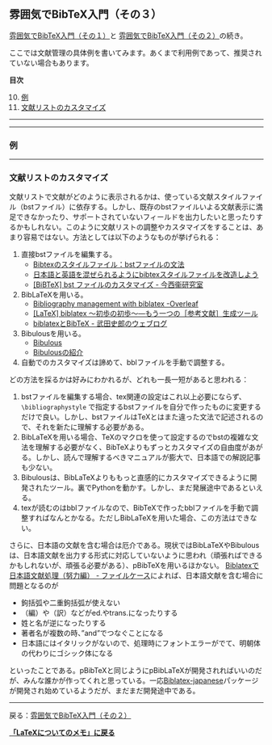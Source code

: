 ## **雰囲気でBibTeX入門（その３）**

[雰囲気でBibTeX入門（その１）](/latex/bibtex1)と [雰囲気でBibTeX入門（その２）](/latex/bibtex2)の続き。

ここでは文献管理の具体例を書いてみます。あくまで利用例であって、推奨されていない場合もあります。



**目次**
<ol start="10">
  <li><a href="#examples">例</a></li>
  <li><a href="#custom">文献リストのカスタマイズ</a></li>
</ol>

<hr />

---
<a id="examples"></a>

### 例




---
<a id="custom"></a>

### 文献リストのカスタマイズ

文献リストで文献がどのように表示されるかは、使っている文献スタイルファイル（bstファイル）に依存する。しかし、既存のbstファイルいよる文献表示に満足できなかったり、サポートされていないフィールドを出力したいと思ったりするかもしれない。このように文献リストの調整やカスタマイズをすることは、あまり容易ではない。方法としては以下のようなものが挙げられる：
  1. 直接bstファイルを編集する。
     - <a href="https://qiita.com/HexagramNM/items/7c59f307e55010caf693">Bibtexのスタイルファイル：bstファイルの文法</a>
     - <a href="https://qiita.com/HexagramNM/items/3ad757a9f5ee5d15e363">日本語と英語を混ぜられるようにbibtexスタイルファイルを改造しよう</a>
     - <a href="https://www.okomeda.net/wp/506/">[BiBTeX] bst ファイルのカスタマイズ - 今西衞研究室</a>
  1. BibLaTeXを用いる。
     - [Bibliography management with biblatex -Overleaf](https://www.overleaf.com/learn/latex/Bibliography_management_with_biblatex)
     - [[LaTeX] biblatex ～初歩の初歩～―もう一つの［参考文献］生成ツール](https://konoyonohana.blog.fc2.com/blog-entry-96.html)
     - [biblatexとBibTeX - 武田史郎のウェブログ](https://shirotakeda.org/blog-ja/?p=2660)
  1. Bibulousを用いる。
     - [Bibulous](http://nzhagen.github.io/bibulous/)
     - [Bibulousの紹介](/latex/bibulous)
  1. 自動でのカスタマイズは諦めて、bblファイルを手動で調整する。

どの方法を採るかは好みにわかれるが、どれも一長一短があると思われる：
  1. bstファイルを編集する場合、tex関連の設定はこれ以上必要にならず、`\bibliographystyle` で指定するbstファイルを自分で作ったものに変更するだけで良い。しかし、bstファイルはTeXとはまた違った文法で記述されるので、それを新たに理解する必要がある。
  1. BibLaTeXを用いる場合、TeXのマクロを使って設定するのでbstの複雑な文法を理解する必要がなく、BibTeXよりもずっとカスタマイズの自由度があがる。しかし、読んで理解するべきマニュアルが膨大で、日本語での解説記事も少ない。
  1. Bibulousは、BibLaTeXよりももっと直感的にカスタマイズできるように開発されたツール。裏でPythonを動かす。しかし、まだ発展途中であるといえる。
  1. texが読むのはbblファイルなので、BibTeXで作ったbblファイルを手動で調整すればなんとかなる。ただしBibLaTeXを用いた場合、この方法はできない。


さらに、日本語の文献を含む場合は厄介である。現状ではBibLaTeXやBibulousは、日本語文献を出力する形式に対応していないように思われ（頑張ればできるかもしれないが、頑張る必要がある）、pBibTeXを用いるほかない。
[Biblatexで日本語文献処理（努力編） - ファイルケース](http://shogo1979.blog46.fc2.com/blog-entry-1093.html)によれば、日本語文献を含む場合に問題となるのが
- 鉤括弧や二重鉤括弧が使えない
- （編）や（訳）などがed.やtrans.になったりする
- 姓と名が逆になったりする
- 著者名が複数の時、”and”でつなぐことになる
- 日本語にはイタリックがないので、処理時にフォントエラーがでて、明朝体の代わりにゴシック体になる

といったことである。pBibTeXと同じようにpBibLaTeXが開発されればいいのだが、みんな誰かが作ってくれと思っている。一応[Biblatex-japanese](https://github.com/kmaed/biblatex-japanese)パッケージが開発され始めているようだが、まだまだ開発途中である。








---
戻る：[雰囲気でBibTeX入門（その２）](/latex/bibtex2)


**[「LaTeXについてのメモ」に戻る](/latex)**